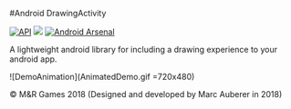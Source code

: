 #Android DrawingActivity

[![API](https://img.shields.io/badge/API-19%2B-red.svg?style=flat)](https://android-arsenal.com/api?level=19)
[![](https://jitpack.io/v/mrgames13/DrawingActivity.svg)](https://jitpack.io/#mrgames13/DrawingActivity)
[![Android Arsenal](https://img.shields.io/badge/Android%20Arsenal-DrawingActivity-blue.svg?style=flat)](https://android-arsenal.com/details/1/7098)

A lightweight android library for including a drawing experience to your android app.

![DemoAnimation](AnimatedDemo.gif =720x480)



© M&R Games 2018 (Designed and developed by Marc Auberer in 2018)
